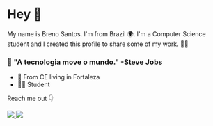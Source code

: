 # Hey  👋

My name is Breno Santos. I'm from Brazil 🌍. I'm a Computer Science student and I created this profile to share some of my work. 👨‍💻


### 🧠 "A tecnologia move o mundo." -Steve Jobs

- 📍		From CE living in Fortaleza
- 👨‍💻 	Student

Reach me out 👇

<a href="https://www.instagram.com/brenosc1/">
<img src="https://img.shields.io/badge/Instagram-E4405F?style=for-the-badge&logo=instagram&logoColor=white" />
</a>
<a href="https://twitter.com/Brenosc123">
<img src="https://img.shields.io/badge/Twitter-1DA1F2?style=for-the-badge&logo=twitter&logoColor=white" />
</a>
